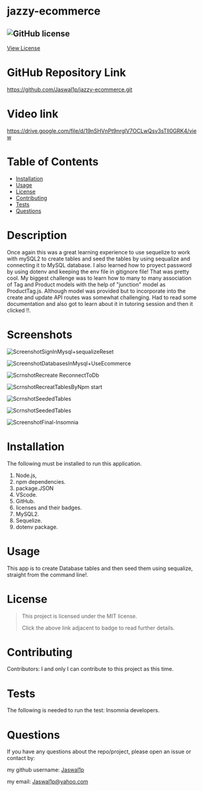 # jazzy-ecommerce
 
 ## ![GitHub license](https://img.shields.io/badge/License-MIT-yellow.svg) 
[View License](https://opensource.org/licenses/MIT) 
 
 # GitHub Repository Link
 https://github.com/Jaswal1p/jazzy-ecommerce.git

 # Video link
 https://drive.google.com/file/d/19nSHVnPt9nrglV7OCLwQsv3sTIl0GRK4/view

 # Table of Contents
 * [Installation](#installation)
 * [Usage](#usage)
 * [License](#license)
 * [Contributing](#Contributing)
 * [Tests](#tests)
 * [Questions](#questions)
 
 # Description
 Once again this was a great learning experience to use sequelize to work with mySQL2 to create tables and seed the tables by using sequalize and connecting it to MySQL database. I also learned how to proyect password by using dotenv and keeping the env file in gitignore file! That was pretty cool. My biggest challenge was to learn how to many to many association of Tag and Product models with the help of "junction" model as ProductTag.js. Although model was provided but to incorporate into the create and update API routes was somewhat challenging. Had to read some documentation and also got to learn about it in tutoring session and then it clicked !!.


 # Screenshots
 ![ScreenshotSignInMysql+sequalizeReset](https://user-images.githubusercontent.com/92233527/155861368-49febc3f-d520-4e49-82f8-d81018c9a905.png)

 ![ScreenshotDatabasesInMysql+UseEcommerce](https://user-images.githubusercontent.com/92233527/155861460-171e07fd-878a-48e1-ae6f-4550057dae89.png)

 ![ScrnshotRecreate ReconnectToDb](https://user-images.githubusercontent.com/92233527/155861649-82739f49-31d8-4f7a-b243-2a72e75e39f6.png)

 ![ScrnshotRecreatTablesByNpm start](https://user-images.githubusercontent.com/92233527/155861748-60c7cc79-c7c8-4a32-a142-fe7e2979ca79.png)

 ![ScrnshotSeededTables](https://user-images.githubusercontent.com/92233527/155861813-408820b5-a7b5-48e9-94f0-34553ad190d8.png)

 ![ScrnshotSeededTables](https://user-images.githubusercontent.com/92233527/155861876-6fe82169-b5ab-4ace-980f-34d1ad9cc8b0.png)
 
 ![ScreenshotFinal-Insomnia](https://user-images.githubusercontent.com/92233527/155860837-774019b3-3a46-417e-97e8-4bc0fcb19ba9.png)


 # Installation
  The following must be installed to run this application. 
  1. Node.js, 
  2. npm dependencies.
  3. package.JSON
  4. VScode.
  5. GitHub.
  6. licenses and their badges.
  7. MySQL2. 
  8. Sequelize.
  9. dotenv package.


 # Usage
 This app is to create Database tables and then seed them using sequalize, straight from the command line!.

 # License 
 > This project is licensed under the MIT license.
 >
 > Click the above link adjacent to badge to read further details.
 
 # Contributing
 Contributors: I and only I can contribute to this project as this time.  

 # Tests
 The following is needed to run the test: Insomnia developers. 

 # Questions
 If you have any questions about the repo/project, please open an issue or contact by: 
 
 my github username: [Jaswal1p](https://github.com/Jaswal1p) 
 
 my email: Jaswal1p@yahoo.com
